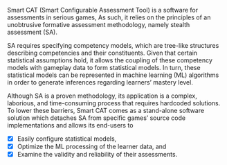 Smart CAT (Smart Configurable Assessment Tool) is a software for assessments in serious games, As such, it relies on the principles of an unobtrusive formative assessment methodology, namely stealth assessment (SA). 

SA requires specifying competency models, which are tree-like structures describing competencies and their constituents. Given that certain statistical assumptions hold, it allows the coupling of these competency models with gameplay data to form statistical models. In turn, these statistical models can be represented in machine learning (ML) algorithms in order to generate inferences regarding learners’ mastery level.
 
Although SA is a proven methodology, its application is a complex, laborious, and time-consuming process that requires hardcoded solutions. To lower these barriers, Smart CAT comes as a stand-alone software solution which detaches SA from specific games’ source code implementations and allows its end-users to 
- [x] Easily configure statistical models, 
- [x] Optimize the ML processing of the learner data, and 
- [x] Examine the validity and reliability of their assessments. 
